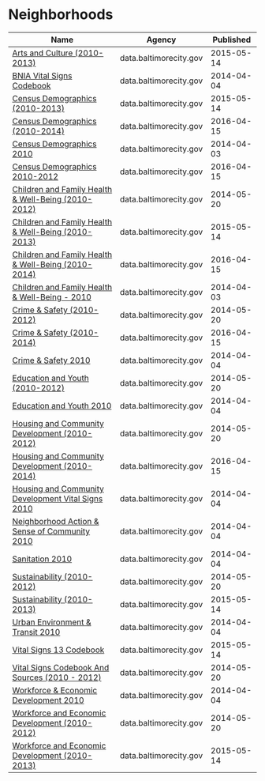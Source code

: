 # Neighborhoods

Name | Agency | Published
---- | ---- | ---------
[Arts and Culture (2010-2013)](../socrata/s9kh-t3xq.md) | data.baltimorecity.gov | 2015-05-14
[BNIA Vital Signs Codebook](../socrata/ryvy-9zw6.md) | data.baltimorecity.gov | 2014-04-04
[Census Demographics (2010-2013)](../socrata/7pnq-8ebe.md) | data.baltimorecity.gov | 2015-05-14
[Census Demographics (2010-2014)](../socrata/t7sb-aegk.md) | data.baltimorecity.gov | 2016-04-15
[Census Demographics 2010](../socrata/cix3-h4cy.md) | data.baltimorecity.gov | 2014-04-03
[Census Demographics 2010-2012](../socrata/yp84-wh4q.md) | data.baltimorecity.gov | 2016-04-15
[Children and Family Health & Well-Being (2010-2012)](../socrata/bse9-tznm.md) | data.baltimorecity.gov | 2014-05-20
[Children and Family Health & Well-Being (2010-2013)](../socrata/ku4b-9db9.md) | data.baltimorecity.gov | 2015-05-14
[Children and Family Health & Well-Being (2010-2014)](../socrata/rtbq-mnni.md) | data.baltimorecity.gov | 2016-04-15
[Children and Family Health & Well-Being - 2010](../socrata/34ex-2mjc.md) | data.baltimorecity.gov | 2014-04-03
[Crime & Safety (2010-2012)](../socrata/ieq6-dzfz.md) | data.baltimorecity.gov | 2014-05-20
[Crime & Safety (2010-2014)](../socrata/qmw9-b8ep.md) | data.baltimorecity.gov | 2016-04-15
[Crime & Safety 2010](../socrata/yhtd-6cjz.md) | data.baltimorecity.gov | 2014-04-04
[Education and Youth (2010-2012)](../socrata/669q-yjwu.md) | data.baltimorecity.gov | 2014-05-20
[Education and Youth 2010](../socrata/grrd-c7p6.md) | data.baltimorecity.gov | 2014-04-04
[Housing and Community Development (2010-2012)](../socrata/m3z4-c8pp.md) | data.baltimorecity.gov | 2014-05-20
[Housing and Community Development (2010-2014)](../socrata/mvvs-32jm.md) | data.baltimorecity.gov | 2016-04-15
[Housing and Community Development Vital Signs 2010](../socrata/utne-q9c6.md) | data.baltimorecity.gov | 2014-04-04
[Neighborhood Action & Sense of Community 2010](../socrata/ipje-efsv.md) | data.baltimorecity.gov | 2014-04-04
[Sanitation 2010](../socrata/wh9c-xr5p.md) | data.baltimorecity.gov | 2014-04-04
[Sustainability (2010-2012)](../socrata/3khh-rk6j.md) | data.baltimorecity.gov | 2014-05-20
[Sustainability (2010-2013)](../socrata/727n-cy2x.md) | data.baltimorecity.gov | 2015-05-14
[Urban Environment & Transit 2010](../socrata/gsze-vqaj.md) | data.baltimorecity.gov | 2014-04-04
[Vital Signs 13 Codebook](../socrata/bded-bhdg.md) | data.baltimorecity.gov | 2015-05-14
[Vital Signs Codebook And Sources (2010 - 2012)](../socrata/uuev-6p46.md) | data.baltimorecity.gov | 2014-05-20
[Workforce & Economic Development 2010](../socrata/8e3m-6y2b.md) | data.baltimorecity.gov | 2014-04-04
[Workforce and Economic Development (2010-2012)](../socrata/hs6f-mzje.md) | data.baltimorecity.gov | 2014-05-20
[Workforce and Economic Development (2010-2013)](../socrata/8hgm-7t56.md) | data.baltimorecity.gov | 2015-05-14

